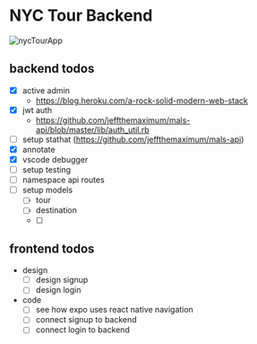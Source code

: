 # NYC Tour Backend

![nycTourApp](https://nyc-tour-app.s3.us-east-2.amazonaws.com/pigeon.gif)

## backend todos
- [X] active admin
  - https://blog.heroku.com/a-rock-solid-modern-web-stack
- [X] jwt auth
  - https://github.com/jeffthemaximum/mals-api/blob/master/lib/auth_util.rb
- [ ] setup stathat (https://github.com/jeffthemaximum/mals-api)
- [X] annotate
- [X] vscode debugger
- [ ] setup testing
- [ ] namespace api routes
- [ ] setup models
  - [ ] tour
  - [ ] destination
  - [ ]


## frontend todos
- design
  - [ ] design signup
  - [ ] design login
- code
  - [ ] see how expo uses react native navigation
  - [ ] connect signup to backend
  - [ ] connect login to backend

